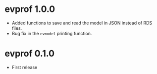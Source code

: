 # evprof 1.0.0

* Added functions to save and read the model in JSON instead of RDS files.
* Bug fix in the `evmodel` printing function.

# evprof 0.1.0

* First release
